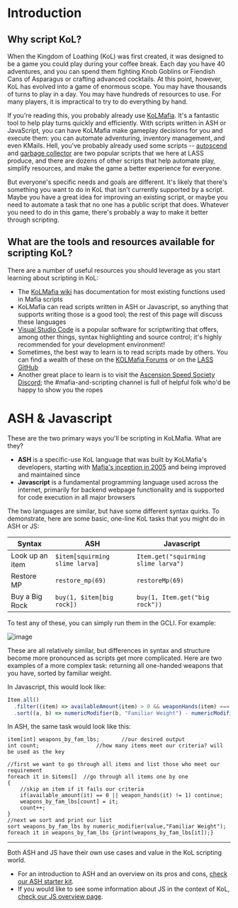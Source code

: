 # Introduction
## Why script KoL?
When the Kingdom of Loathing (KoL) was first created, it was designed to be a game you could play during your coffee break. Each day you have 40 adventures, and you can spend them fighting Knob Goblins or Fiendish Cans of Asparagus or crafting advanced cocktails. At this point, however, KoL has evolved into a game of enormous scope. You may have thousands of turns to play in a day. You may have hundreds of resources to use. For many players, it is impractical to try to do everything by hand.

If you're reading this, you probably already use [KoLMafia](https://wiki.kolmafia.us/index.php/KoLmafia_Guide). It's a fantastic tool to help play turns quickly and efficiently. With scripts written in ASH or JavaScript, you can have KoLMafia make gameplay decisions for you and execute them: you can automate adventuring, inventory management, and even KMails. Hell, you've probably already used some scripts -- [autoscend](https://github.com/Loathing-Associates-Scripting-Society/autoscend) and [garbage collector](https://github.com/Loathing-Associates-Scripting-Society/garbage-collector) are two popular scripts that we here at LASS produce, and there are dozens of other scripts that help automate play, simplify resources, and make the game a better experience for everyone.

But everyone's specific needs and goals are different. It's likely that there's something you want to do in KoL that isn't currently supported by a script. Maybe you have a great idea for improving an existing script, or maybe you need to automate a task that no one has a public script that does. Whatever you need to do in this game, there's probably a way to make it better through scripting.

## What are the tools and resources available for scripting KoL?
There are a number of useful resources you should leverage as you start learning about scripting in KoL:
- The [KoLMafia wiki](https://wiki.kolmafia.us/index.php/Main_Page) has documentation for most existing functions used in Mafia scripts
- KoLMafia can read scripts written in ASH or Javascript, so anything that supports writing those is a good tool; the rest of this page will discuss these languages
- [Visual Studio Code](https://code.visualstudio.com/) is a popular software for scriptwriting that offers, among other things, syntax highlighting and source control; it's highly recommended for your development environment!
- Sometimes, the best way to learn is to read scripts made by others. You can find a wealth of these on the [KOLMafia Forums](https://kolmafia.us/#repository.3) or on the [LASS GitHub](https://github.com/Loathing-Associates-Scripting-Society/) 
- Another great place to learn is to visit the [Ascension Speed Society Discord](https://discord.com/invite/k3vR3caDkF); the #mafia-and-scripting channel is full of helpful folk who'd be happy to show you the ropes

# ASH & Javascript

These are the two primary ways you'll be scripting in KoLMafia. What are they?

- **ASH** is a specific-use KoL language that was built by KoLMafia's developers, starting with [Mafia's inception in 2005](http://forums.kingdomofloathing.com/vb/showthread.php?t=88408) and being improved and maintained since
- **Javascript** is a fundamental programming language used across the internet, primarily for backend webpage functionality and is supported for code execution in all major browsers

The two languages are similar, but have some different syntax quirks. To demonstrate, here are some basic, one-line KoL tasks that you might do in ASH or JS:

| Syntax | ASH | Javascript |
|---------|------|---|
| Look up an item | `$item[squirming slime larva]`  | `Item.get("squirming slime larva")` |
| Restore MP | `restore_mp(69)` | `restoreMp(69)` |
| Buy a Big Rock | `buy(1, $item[big rock])` | `buy(1, Item.get("big rock"))` |

To test any of these, you can simply run them in the GCLI. For example:

![image](https://user-images.githubusercontent.com/8014761/137573686-d4e90c08-c499-4848-a2e5-becd44106ee9.png)

These are all relatively similar, but differences in syntax and structure become more pronounced as scripts get more complicated. Here are two examples of a more complex task: returning all one-handed weapons that you have, sorted by familiar weight. 

In Javascript, this would look like:
```js
Item.all()
  .filter((item) => availableAmount(item) > 0 && weaponHands(item) === 1)
  .sort((a, b) => numericModifier(b, "Familiar Weight") - numericModifier(a, "Familiar Weight"));
```
In ASH, the same task would look like this:
```ash
item[int] weapons_by_fam_lbs;		//our desired output
int count;			        //how many items meet our criteria? will be used as the key

//first we want to go through all items and list those who meet our requirement
foreach it in $items[]	//go through all items one by one
{
	//skip an item if it fails our criteria
	if(available_amount(it) == 0 || weapon_hands(it) != 1) continue;
	weapons_by_fam_lbs[count] = it;
	count++;
}
//next we sort and print our list
sort weapons_by_fam_lbs by numeric_modifier(value,"Familiar Weight");
foreach it in weapons_by_fam_lbs {print(weapons_by_fam_lbs[it]);}
```
-----------------------
Both ASH and JS have their own use cases and value in the KoL scripting world. 
- For an introduction to ASH and an overview on its pros and cons, [check our ASH starter kit](/ASH-Overview.html).
- If you would like to see some information about JS in the context of KoL, [check our JS overview page](/JS-Overview.html).
